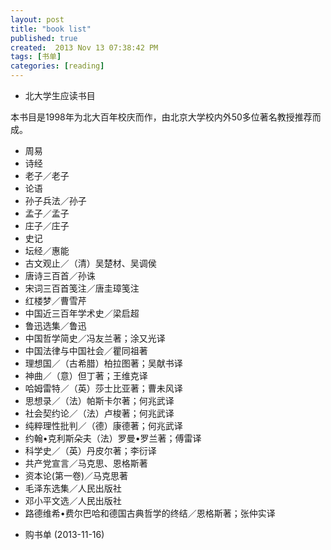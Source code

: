 ```yaml
---
layout: post
title: "book list"
published: true
created:  2013 Nov 13 07:38:42 PM
tags: [书单]
categories: [reading]
---
```


* 北大学生应读书目     

本书目是1998年为北大百年校庆而作，由北京大学校内外50多位著名教授推荐而成。

- 周易 
- 诗经 
- 老子／老子 
- 论语     
- 孙子兵法／孙子 
- 孟子／孟子 
- 庄子／庄子 
- 史记    
- 坛经／惠能 
- 古文观止／（清）吴楚材、吴调侯  
- 唐诗三百首／孙诛 
- 宋词三百首笺注／唐圭璋笺注    
- 红楼梦／曹雪芹 
- 中国近三百年学术史／梁启超     
- 鲁迅选集／鲁迅 
- 中国哲学简史／冯友兰著；涂又光译     
- 中国法律与中国社会／瞿同祖著 
- 理想国／（古希腊）柏拉图著；吴献书译    
- 神曲／（意）但丁著；王维克译 
- 哈姆雷特／（英）莎士比亚著；曹未风译    
- 思想录／（法）帕斯卡尔著；何兆武译 
- 社会契约论／（法）卢梭著；何兆武译     
- 纯粹理性批判／（德）康德著；何兆武译 
- 约翰•克利斯朵夫（法）罗曼•罗兰著；傅雷译    
- 科学史／（英）丹皮尔著；李衍译 
- 共产党宣言／马克思、恩格斯著    
- 资本论(第一卷)／马克思著 
- 毛泽东选集／人民出版社     
- 邓小平文选／人民出版社 
- 路德维希•费尔巴哈和德国古典哲学的终结／恩格斯著；张仲实译

* 购书单 (2013-11-16) 



